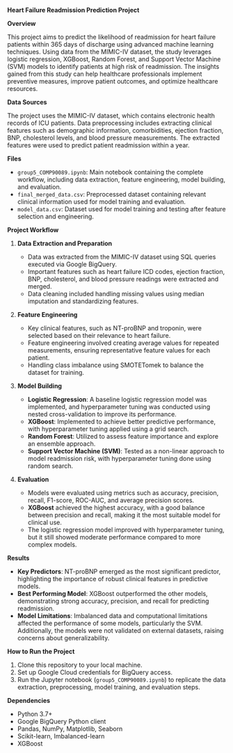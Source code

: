 **Heart Failure Readmission Prediction Project**

**Overview**

This project aims to predict the likelihood of readmission for heart failure patients within 365 days of discharge using advanced machine learning techniques. Using data from the MIMIC-IV dataset, the study leverages logistic regression, XGBoost, Random Forest, and Support Vector Machine (SVM) models to identify patients at high risk of readmission. The insights gained from this study can help healthcare professionals implement preventive measures, improve patient outcomes, and optimize healthcare resources.

**Data Sources**

The project uses the MIMIC-IV dataset, which contains electronic health records of ICU patients. Data preprocessing includes extracting clinical features such as demographic information, comorbidities, ejection fraction, BNP, cholesterol levels, and blood pressure measurements. The extracted features were used to predict patient readmission within a year.

**Files**
- `group5_COMP90089.ipynb`: Main notebook containing the complete workflow, including data extraction, feature engineering, model building, and evaluation.
- `final_merged_data.csv`: Preprocessed dataset containing relevant clinical information used for model training and evaluation.
- `model_data.csv`: Dataset used for model training and testing after feature selection and engineering.

**Project Workflow**

1. **Data Extraction and Preparation**
   - Data was extracted from the MIMIC-IV dataset using SQL queries executed via Google BigQuery.
   - Important features such as heart failure ICD codes, ejection fraction, BNP, cholesterol, and blood pressure readings were extracted and merged.
   - Data cleaning included handling missing values using median imputation and standardizing features.

2. **Feature Engineering**
   - Key clinical features, such as NT-proBNP and troponin, were selected based on their relevance to heart failure.
   - Feature engineering involved creating average values for repeated measurements, ensuring representative feature values for each patient.
   - Handling class imbalance using SMOTETomek to balance the dataset for training.

3. **Model Building**
   - **Logistic Regression**: A baseline logistic regression model was implemented, and hyperparameter tuning was conducted using nested cross-validation to improve its performance.
   - **XGBoost**: Implemented to achieve better predictive performance, with hyperparameter tuning applied using a grid search.
   - **Random Forest**: Utilized to assess feature importance and explore an ensemble approach.
   - **Support Vector Machine (SVM)**: Tested as a non-linear approach to model readmission risk, with hyperparameter tuning done using random search.

4. **Evaluation**
   - Models were evaluated using metrics such as accuracy, precision, recall, F1-score, ROC-AUC, and average precision scores.
   - **XGBoost** achieved the highest accuracy, with a good balance between precision and recall, making it the most suitable model for clinical use.
   - The logistic regression model improved with hyperparameter tuning, but it still showed moderate performance compared to more complex models.

**Results**

- **Key Predictors**: NT-proBNP emerged as the most significant predictor, highlighting the importance of robust clinical features in predictive models.
- **Best Performing Model**: XGBoost outperformed the other models, demonstrating strong accuracy, precision, and recall for predicting readmission.
- **Model Limitations**: Imbalanced data and computational limitations affected the performance of some models, particularly the SVM. Additionally, the models were not validated on external datasets, raising concerns about generalizability.

**How to Run the Project**

1. Clone this repository to your local machine.
2. Set up Google Cloud credentials for BigQuery access.
4. Run the Jupyter notebook (`group5_COMP90089.ipynb`) to replicate the data extraction, preprocessing, model training, and evaluation steps.

**Dependencies**

- Python 3.7+
- Google BigQuery Python client
- Pandas, NumPy, Matplotlib, Seaborn
- Scikit-learn, Imbalanced-learn
- XGBoost
